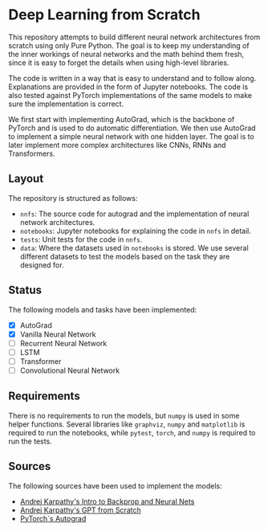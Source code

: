 # Deep Learning from Scratch

This repository attempts to build different neural network architectures from scratch using only Pure Python. The goal is to keep my understanding of the inner workings of neural networks and the math behind them fresh, since it is easy to forget the details when using high-level libraries.

The code is written in a way that is easy to understand and to follow along. Explanations are provided in the form of Jupyter notebooks. The code is also tested against PyTorch implementations of the same models to make sure the implementation is correct.

We first start with implementing AutoGrad, which is the backbone of PyTorch and is used to do automatic differentiation. We then use AutoGrad to implement a simple neural network with one hidden layer. The goal is to later implement more complex architectures like CNNs, RNNs and Transformers.

## Layout

The repository is structured as follows:

* `nnfs`: The source code for autograd and the implementation of neural network architectures.
* `notebooks`: Jupyter notebooks for explaining the code in `nnfs` in detail.
* `tests`: Unit tests for the code in `nnfs`.
* `data`: Where the datasets used in `notebooks` is stored. We use several different datasets to test the models based on the task they are designed for.

## Status

The following models and tasks have been implemented:

* [x] AutoGrad
* [x] Vanilla Neural Network
* [ ] Recurrent Neural Network
* [ ] LSTM
* [ ] Transformer
* [ ] Convolutional Neural Network

## Requirements

There is no requirements to run the models, but `numpy` is used in some helper functions. Several libraries like `graphviz`, `numpy` and `matplotlib` is required to run the notebooks, while `pytest`, `torch`, and `numpy` is required to run the tests.

## Sources

The following sources have been used to implement the models:

* [Andrej Karpathy's Intro to Backprop and Neural Nets](https://www.youtube.com/watch?v=VMj-3S1tku0)
* [Andrej Karpathy's GPT from Scratch](https://cs231n.github.io/)
* [PyTorch`s Autograd](https://pytorch.org/docs/stable/notes/autograd.html)
